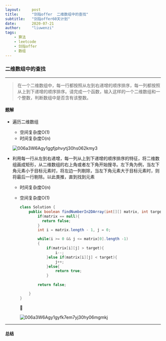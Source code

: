 ```yaml
---
layout:     post
title:      "剑指offer  二维数组中的查找"
subtitle:   "剑指offer60天计划"
date:       2020-07-21
author:     "liuwenzi"
tags:
    - 算法
    - leetcode
    - 剑指offer
    - 数组
---
```

### 二维数组中的查找

--------------------

>在一个二维数组中，每一行都按照从左到右递增的顺序排序，每一列都按照从上到下递增的顺序排序。请完成一个函数，输入这样的一个二维数组和一个整数，判断数组中是否含有该整数。　　

#### 题解

- 遍历二维数组

  - 空间复杂度O(1)
  - 时间复杂度O(n)

  ![006a3W6Agy1ggfjphvytj30hs062kmy3](https://ww1.sinaimg.cn/large/006a3W6Agy1ggyfjphvytj30hs062my3.jpg)

- 利用每一行从左到右递增，每一列从上到下递增的顺序排序的特征，将二维数组画成矩形，从二维数组的右上角或者左下角开始搜寻。左下角为例，当左下角元素小于目标元素时，将左边一列剔除，当左下角元素大于目标元素时，则将最后一行剔除。以此类推，直到找到元素

  - 时间复杂度O(n)

  - 空间复杂度O(1)

    ```java
    class Solution {
        public boolean findNumberIn2DArray(int[][] matrix, int target) {
          	if(matrix == null){
              return false;
            }
            int i = matrix.length - 1, j = 0;
    
            while(i >= 0 && j <= matrix[0].length -1)
            {
                if(matrix[i][j] > target){
                    i--;
                }else if(matrix[i][j] < target){
                    j++;
                }else{
                    return true;
                }
            
            return false;
    
        }
    }
    ```

    

    ![006a3W6Agy1gyfk7em7yj30hy06mgmkj](https://ww1.sinaimg.cn/large/006a3W6Agy1ggyfk7em7yj30hy06mgmj.jpg)

------------------

#### 总结

